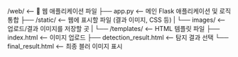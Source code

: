 /web/                          <-- 🚀 웹 애플리케이션 파일
├── app.py                     <-- 메인 Flask 애플리케이션 및 로직 통합
├── /static/                   <-- 웹에 표시할 파일 (결과 이미지, CSS 등)
|   └── images/                <-- 업로드/결과 이미지를 저장할 곳
|
└── /templates/                <-- HTML 템플릿 파일
    ├── index.html             <-- 이미지 업로드
    ├── detection_result.html  <-- 탐지 결과 선택
    └── final_result.html      <-- 최종 블러 이미지 표시